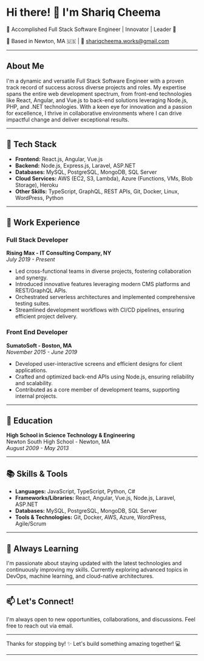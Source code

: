 # Hi there! 👋 I'm Shariq Cheema

🌟 Accomplished Full Stack Software Engineer | Innovator | Leader 🌟

📍 Based in Newton, MA 🇺🇸 | 📧 shariqcheema.works@gmail.com

---

## About Me

I'm a dynamic and versatile Full Stack Software Engineer with a proven track record of success across diverse projects and roles. My expertise spans the entire web development spectrum, from front-end technologies like React, Angular, and Vue.js to back-end solutions leveraging Node.js, PHP, and .NET technologies. With a keen eye for innovation and a passion for excellence, I thrive in collaborative environments where I can drive impactful change and deliver exceptional results.

---

## 🔧 Tech Stack

- **Frontend:** React.js, Angular, Vue.js
- **Backend:** Node.js, Express.js, Laravel, ASP.NET
- **Databases:** MySQL, PostgreSQL, MongoDB, SQL Server
- **Cloud Services:** AWS (EC2, S3, Lambda), Azure (Functions, VMs, Blob Storage), Heroku
- **Other Skills:** TypeScript, GraphQL, REST APIs, Git, Docker, Linux, WordPress, Python

---

## 💼 Work Experience

### Full Stack Developer
**Rising Max - IT Consulting Company, NY**  
*July 2019 - Present*

- Led cross-functional teams in diverse projects, fostering collaboration and synergy.
- Introduced innovative features leveraging modern CMS platforms and REST/GraphQL APIs.
- Orchestrated serverless architectures and implemented comprehensive testing suites.
- Streamlined development workflows with CI/CD pipelines, ensuring efficient project delivery.

### Front End Developer
**SumatoSoft - Boston, MA**  
*November 2015 - June 2019*

- Developed user-interactive screens and efficient designs for client applications.
- Crafted and optimized back-end APIs using Node.js, ensuring reliability and scalability.
- Contributed as a core member of development teams, supporting internal projects.

---

## 🚀 Education

**High School in Science Technology & Engineering**  
Newton South High School - Newton, MA  
*August 2009 - May 2013*

---

## 📚 Skills & Tools

- **Languages:** JavaScript, TypeScript, Python, C#
- **Frameworks/Libraries:** React, Angular, Vue.js, Node.js, Laravel, ASP.NET
- **Databases:** MySQL, PostgreSQL, MongoDB, SQL Server
- **Tools & Technologies:** Git, Docker, AWS, Azure, WordPress, Agile/Scrum

---

## 🌱 Always Learning

I'm passionate about staying updated with the latest technologies and continuously improving my skills. Currently exploring advanced topics in DevOps, machine learning, and cloud-native architectures.

---

## 📫 Let's Connect!

I'm always open to new opportunities, collaborations, and discussions. Feel free to reach out via email.

---

Thanks for stopping by! ✨ Let's build something amazing together! 💻

---
